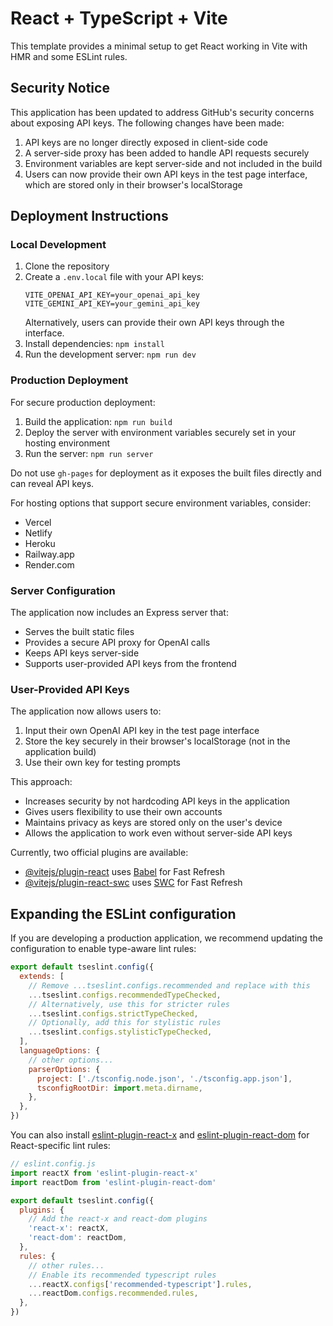# React + TypeScript + Vite

This template provides a minimal setup to get React working in Vite with HMR and some ESLint rules.

## Security Notice

This application has been updated to address GitHub's security concerns about exposing API keys. The following changes have been made:

1. API keys are no longer directly exposed in client-side code
2. A server-side proxy has been added to handle API requests securely
3. Environment variables are kept server-side and not included in the build
4. Users can now provide their own API keys in the test page interface, which are stored only in their browser's localStorage

## Deployment Instructions

### Local Development

1. Clone the repository
2. Create a `.env.local` file with your API keys:
   ```
   VITE_OPENAI_API_KEY=your_openai_api_key
   VITE_GEMINI_API_KEY=your_gemini_api_key
   ```
   Alternatively, users can provide their own API keys through the interface.
3. Install dependencies: `npm install`
4. Run the development server: `npm run dev`

### Production Deployment

For secure production deployment:

1. Build the application: `npm run build`
2. Deploy the server with environment variables securely set in your hosting environment
3. Run the server: `npm run server`

Do not use `gh-pages` for deployment as it exposes the built files directly and can reveal API keys.

For hosting options that support secure environment variables, consider:
- Vercel
- Netlify
- Heroku
- Railway.app
- Render.com

### Server Configuration

The application now includes an Express server that:
- Serves the built static files
- Provides a secure API proxy for OpenAI calls
- Keeps API keys server-side
- Supports user-provided API keys from the frontend

### User-Provided API Keys

The application now allows users to:
1. Input their own OpenAI API key in the test page interface
2. Store the key securely in their browser's localStorage (not in the application build)
3. Use their own key for testing prompts

This approach:
- Increases security by not hardcoding API keys in the application
- Gives users flexibility to use their own accounts
- Maintains privacy as keys are stored only on the user's device
- Allows the application to work even without server-side API keys

Currently, two official plugins are available:

- [@vitejs/plugin-react](https://github.com/vitejs/vite-plugin-react/blob/main/packages/plugin-react) uses [Babel](https://babeljs.io/) for Fast Refresh
- [@vitejs/plugin-react-swc](https://github.com/vitejs/vite-plugin-react/blob/main/packages/plugin-react-swc) uses [SWC](https://swc.rs/) for Fast Refresh

## Expanding the ESLint configuration

If you are developing a production application, we recommend updating the configuration to enable type-aware lint rules:

```js
export default tseslint.config({
  extends: [
    // Remove ...tseslint.configs.recommended and replace with this
    ...tseslint.configs.recommendedTypeChecked,
    // Alternatively, use this for stricter rules
    ...tseslint.configs.strictTypeChecked,
    // Optionally, add this for stylistic rules
    ...tseslint.configs.stylisticTypeChecked,
  ],
  languageOptions: {
    // other options...
    parserOptions: {
      project: ['./tsconfig.node.json', './tsconfig.app.json'],
      tsconfigRootDir: import.meta.dirname,
    },
  },
})
```

You can also install [eslint-plugin-react-x](https://github.com/Rel1cx/eslint-react/tree/main/packages/plugins/eslint-plugin-react-x) and [eslint-plugin-react-dom](https://github.com/Rel1cx/eslint-react/tree/main/packages/plugins/eslint-plugin-react-dom) for React-specific lint rules:

```js
// eslint.config.js
import reactX from 'eslint-plugin-react-x'
import reactDom from 'eslint-plugin-react-dom'

export default tseslint.config({
  plugins: {
    // Add the react-x and react-dom plugins
    'react-x': reactX,
    'react-dom': reactDom,
  },
  rules: {
    // other rules...
    // Enable its recommended typescript rules
    ...reactX.configs['recommended-typescript'].rules,
    ...reactDom.configs.recommended.rules,
  },
})
```
